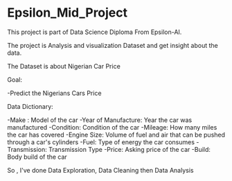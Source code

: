 # Epsilon_Mid_Project

This project is part of Data Science Diploma From Epsilon-AI. 

The project is Analysis and visualization Dataset and get insight about the data.

The Dataset is about Nigerian Car Price

Goal:

-Predict the Nigerians Cars Price

Data Dictionary:

-Make : Model of the car
-Year of Manufacture: Year the car was manufactured
-Condition: Condition of the car
-Mileage: How many miles the car has covered
-Engine Size: Volume of fuel and air that can be pushed through a car's cylinders
-Fuel: Type of energy the car consumes
-Transmission: Transmission Type
-Price: Asking price of the car
-Build: Body build of the car


So , I've done Data Exploration, Data Cleaning then Data Analysis 
